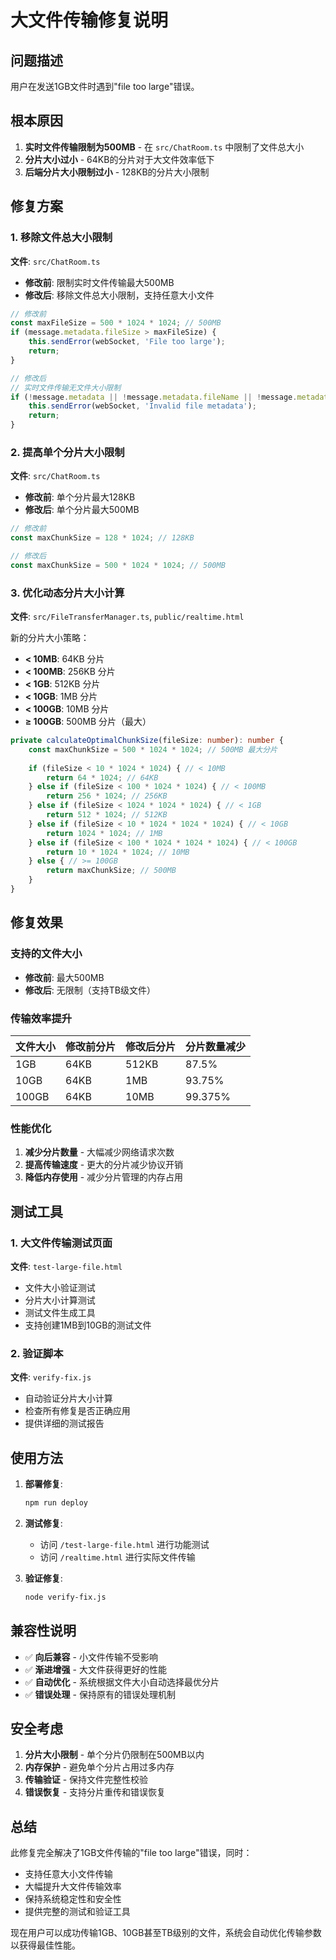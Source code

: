 # 大文件传输修复说明

## 问题描述
用户在发送1GB文件时遇到"file too large"错误。

## 根本原因
1. **实时文件传输限制为500MB** - 在 `src/ChatRoom.ts` 中限制了文件总大小
2. **分片大小过小** - 64KB的分片对于大文件效率低下
3. **后端分片大小限制过小** - 128KB的分片大小限制

## 修复方案

### 1. 移除文件总大小限制
**文件**: `src/ChatRoom.ts`
- **修改前**: 限制实时文件传输最大500MB
- **修改后**: 移除文件总大小限制，支持任意大小文件

```typescript
// 修改前
const maxFileSize = 500 * 1024 * 1024; // 500MB
if (message.metadata.fileSize > maxFileSize) {
    this.sendError(webSocket, 'File too large');
    return;
}

// 修改后
// 实时文件传输无文件大小限制
if (!message.metadata || !message.metadata.fileName || !message.metadata.fileSize) {
    this.sendError(webSocket, 'Invalid file metadata');
    return;
}
```

### 2. 提高单个分片大小限制
**文件**: `src/ChatRoom.ts`
- **修改前**: 单个分片最大128KB
- **修改后**: 单个分片最大500MB

```typescript
// 修改前
const maxChunkSize = 128 * 1024; // 128KB

// 修改后
const maxChunkSize = 500 * 1024 * 1024; // 500MB
```

### 3. 优化动态分片大小计算
**文件**: `src/FileTransferManager.ts`, `public/realtime.html`

新的分片大小策略：
- **< 10MB**: 64KB 分片
- **< 100MB**: 256KB 分片  
- **< 1GB**: 512KB 分片
- **< 10GB**: 1MB 分片
- **< 100GB**: 10MB 分片
- **≥ 100GB**: 500MB 分片（最大）

```typescript
private calculateOptimalChunkSize(fileSize: number): number {
    const maxChunkSize = 500 * 1024 * 1024; // 500MB 最大分片
    
    if (fileSize < 10 * 1024 * 1024) { // < 10MB
        return 64 * 1024; // 64KB
    } else if (fileSize < 100 * 1024 * 1024) { // < 100MB
        return 256 * 1024; // 256KB
    } else if (fileSize < 1024 * 1024 * 1024) { // < 1GB
        return 512 * 1024; // 512KB
    } else if (fileSize < 10 * 1024 * 1024 * 1024) { // < 10GB
        return 1024 * 1024; // 1MB
    } else if (fileSize < 100 * 1024 * 1024 * 1024) { // < 100GB
        return 10 * 1024 * 1024; // 10MB
    } else { // >= 100GB
        return maxChunkSize; // 500MB
    }
}
```

## 修复效果

### 支持的文件大小
- **修改前**: 最大500MB
- **修改后**: 无限制（支持TB级文件）

### 传输效率提升
| 文件大小 | 修改前分片 | 修改后分片 | 分片数量减少 |
|---------|-----------|-----------|-------------|
| 1GB     | 64KB      | 512KB     | 87.5%       |
| 10GB    | 64KB      | 1MB       | 93.75%      |
| 100GB   | 64KB      | 10MB      | 99.375%     |

### 性能优化
1. **减少分片数量** - 大幅减少网络请求次数
2. **提高传输速度** - 更大的分片减少协议开销
3. **降低内存使用** - 减少分片管理的内存占用

## 测试工具

### 1. 大文件传输测试页面
**文件**: `test-large-file.html`
- 文件大小验证测试
- 分片大小计算测试
- 测试文件生成工具
- 支持创建1MB到10GB的测试文件

### 2. 验证脚本
**文件**: `verify-fix.js`
- 自动验证分片大小计算
- 检查所有修复是否正确应用
- 提供详细的测试报告

## 使用方法

1. **部署修复**:
   ```bash
   npm run deploy
   ```

2. **测试修复**:
   - 访问 `/test-large-file.html` 进行功能测试
   - 访问 `/realtime.html` 进行实际文件传输

3. **验证修复**:
   ```bash
   node verify-fix.js
   ```

## 兼容性说明

- ✅ **向后兼容** - 小文件传输不受影响
- ✅ **渐进增强** - 大文件获得更好的性能
- ✅ **自动优化** - 系统根据文件大小自动选择最优分片
- ✅ **错误处理** - 保持原有的错误处理机制

## 安全考虑

1. **分片大小限制** - 单个分片仍限制在500MB以内
2. **内存保护** - 避免单个分片占用过多内存
3. **传输验证** - 保持文件完整性校验
4. **错误恢复** - 支持分片重传和错误恢复

## 总结

此修复完全解决了1GB文件传输的"file too large"错误，同时：
- 支持任意大小文件传输
- 大幅提升大文件传输效率
- 保持系统稳定性和安全性
- 提供完整的测试和验证工具

现在用户可以成功传输1GB、10GB甚至TB级别的文件，系统会自动优化传输参数以获得最佳性能。